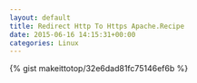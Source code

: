 ```yaml
---
layout: default                                                                                                              
title: Redirect Http To Https Apache.Recipe                                                                                                                       
date: 2015-06-16 14:15:31+00:00                                                                                                                        
categories: Linux                                                                                                                
---                                                                                                                              
```


{% gist makeittotop/32e6dad81fc75146ef6b %}                                                                                                           


